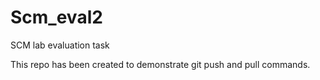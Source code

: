 # Scm_eval2
SCM lab evaluation task

This repo has been created to demonstrate git push and pull commands.
